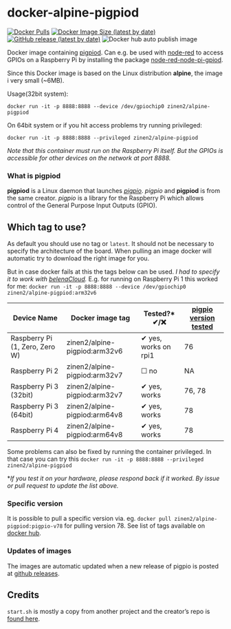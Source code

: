 # docker-alpine-pigpiod 

[![Docker Pulls](https://img.shields.io/docker/pulls/zinen2/alpine-pigpiod)](https://hub.docker.com/r/zinen2/alpine-pigpiod)
[![Docker Image Size (latest by date)](https://img.shields.io/docker/image-size/zinen2/alpine-pigpiod)](https://hub.docker.com/r/zinen2/alpine-pigpiod)
[![GitHub release (latest by date)](https://img.shields.io/github/v/release/joan2937/pigpio?label=pigpio)][pigpio-release]
![Docker hub auto publish image](https://github.com/zinen/docker-alpine-pigpiod/workflows/Docker%20hub%20auto%20publish%20image/badge.svg)

Docker image containing [pigpiod](http://abyz.me.uk/rpi/pigpio/pigpiod.html). 
Can e.g. be used with [node-red](https://nodered.org/) to access GPIOs on a Raspberry Pi by installing the package [node-red-node-pi-gpiod](https://flows.nodered.org/node/node-red-node-pi-gpiod).

Since this Docker image is based on the Linux distribution **alpine**, the image i very small (~6MB).

Usage(32bit system): 

`docker run -it -p 8888:8888 --device /dev/gpiochip0 zinen2/alpine-pigpiod`

On 64bit system or if you hit access problems try running privileged: 

`docker run -it -p 8888:8888 --privileged zinen2/alpine-pigpiod`

*Note that this container must run on the Raspberry Pi itself. But the GPIOs is accessible for other devices on the network at port 8888.*

### What is pigpiod
**pigpiod** is a Linux daemon that launches *[pigpio](http://abyz.me.uk/rpi/pigpio/index.html)*. *pigpio* and **pigpiod** is from the same creator.
*pigpio* is a library for the Raspberry Pi which allows control of the General Purpose Input Outputs (GPIO).

## Which tag to use?
As default you should use no tag or `latest`. It should not be necessary to specify the architecture of the board. When pulling an image docker will automatic try to download the right image for you.

But in case docker fails at this the tags below can be used. *I had to specify it to work with [belenaCloud](https://www.balena.io/cloud).*
E.g. for running on Raspberry Pi 1 this worked for me: `docker run -it -p 8888:8888 --device /dev/gpiochip0 zinen2/alpine-pigpiod:arm32v6`

| Device Name | Docker image tag | Tested?* ✔/❌| [pigpio version tested][pigpio-release] |
| --- | --- | --- | --- |
| Raspberry Pi (1, Zero, Zero W) | zinen2/alpine-pigpiod:arm32v6 | ✔ yes, works on rpi1 | 76 |
| Raspberry Pi 2 | zinen2/alpine-pigpiod:arm32v7 | ☐ no | NA |
| Raspberry Pi 3 (32bit) | zinen2/alpine-pigpiod:arm32v7 | ✔ yes, works | 76, 78 |
| Raspberry Pi 3 (64bit) | zinen2/alpine-pigpiod:arm64v8 | ✔ yes, works | 78 |
| Raspberry Pi 4 | zinen2/alpine-pigpiod:arm64v8 | ✔ yes, works | 78 |

Some problems can also be fixed by running the container privileged. In that case you can try this `docker run -it -p 8888:8888 --privileged zinen2/alpine-pigpiod`

\**If you test it on your hardware, please respond back if it worked. By issue or pull request to update the list above.*

### Specific version
It is possible to pull a specific version via. eg. `docker pull zinen2/alpine-pigpiod:pigpio-v78` for pulling version 78. See list of tags available on [docker hub](https://hub.docker.com/repository/docker/zinen2/alpine-pigpiod/tags).  

### Updates of images
The images are automatic updated when a new release of pigpio is posted at [github releases][pigpio-release].

[64-issue]: https://github.com/joan2937/pigpio/issues/362
[pigpio-release]: https://github.com/joan2937/pigpio/releases

## Credits
`start.sh` is mostly a copy from another project and the creator’s repo is [found here](https://github.com/janvda/balena-node-red).
